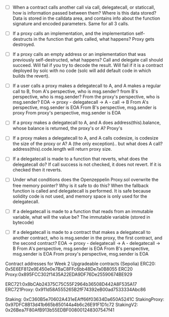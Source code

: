 - [ ]  When a contract calls another call via call, delegatecall, or staticcall, how is information passed between them? Where is this data stored?
Data is stored in the calldata area, and contains info about the function signature and encoded parameters. Same for all 3 calls.

- [ ]  If a proxy calls an implementation, and the implementation self-destructs in the function that gets called, what happens?
Proxy gets destroyed.

- [ ]  If a proxy calls an empty address or an implementation that was previously self-destructed, what happens?
Call and delegate call should succeed. Will fail if you try to decode the result. Will fail if it is a contract deployed by solc with no code (solc will add default code in which builds the revert).

- [ ]  If a user calls a proxy makes a delegatecall to A, and A makes a regular call to B, from A's perspective, who is msg.sender? from B's perspective, who is msg.sender? From the proxy's perspective, who is msg.sender?
EOA -> proxy - delegatecall -> A - call -> B
From A's perspective, msg.sender is EOA
From B's perspective, msg.sender is proxy
From proxy's perspective, msg.sender is EOA

- [ ]  If a proxy makes a delegatecall to A, and A does address(this).balance, whose balance is returned, the proxy's or A?
Proxy's

- [ ]  If a proxy makes a delegatecall to A, and A calls codesize, is codesize the size of the proxy or A?
A (the only exception).. but what does A call? address(this).code.length will return proxy size.

- [ ]  If a delegatecall is made to a function that reverts, what does the delegatecall do?
If call success is not checked, it does not revert. If it is checked then it reverts.

- [ ]  Under what conditions does the Openzeppelin Proxy.sol overwrite the free memory pointer? Why is it safe to do this?
When the fallback function is called and delegatecall is performed. It is safe because solidity code is not used, and memory space is only used for the delegatecall.

- [ ]  If a delegatecall is made to a function that reads from an immutable variable, what will the value be?
The immutable variable (stored in bytecode)

- [ ]  If a delegatecall is made to a contract that makes a delegatecall to another contract, who is msg.sender in the proxy, the first contract, and the second contract?
EOA -> proxy - delegatecall -> A - delegatecall -> B
From A's perspective, msg.sender is EOA
From B's perspective, msg.sender is EOA
From proxy's perspective, msg.sender is EOA


Contract addresses for Week 2 Upgradeable contracts (Sepolia)
ERC20: 0x5E6EF812e9E450e0e7BaC8FFc6bb48De7a0B8055
ERC20 Proxy:0x895FCC302f1435A22EDA9DF76De25590674BE929

ERC721:0x8bCAb24375C75C55F2964b36508D442A8F535A17
ERC721Proxy: 0x911d58A555265B2fF74392eB00ad7533334Abc86

Staking: 0xC360B5e70602A431eEAff66f03634Da650A5241C
StakingProxy: 0x97DFC8B13d41b665b850144a4b6c26E91F1D1c72
StakingV2: 0x26Bea7F80AfB913b55EDBF008001248307547f41
